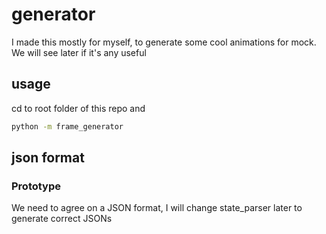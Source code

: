 # generator

I made this mostly for myself, to generate some cool animations for mock. We will see later if it's any useful

## usage

cd to root folder of this repo and

```sh
python -m frame_generator
```

## json format

### Prototype

We need to agree on a JSON format, I will change state_parser later to generate correct JSONs
